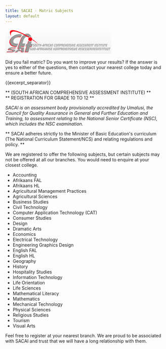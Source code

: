 ```yaml
---
title: SACAI - Matric Subjects
layout: default
---
```

![](/img/acc/sacai-logo.jpg)

Did you fail matric?  Do you want to improve your results?  If the answer is yes to either of the questions, then contact your nearest college today and ensure a better future.

{{excerpt_separator}}

** (SOUTH AFRICAN COMPREHENSIVE ASSESSMENT INSTITUTE) **   
** REGISTRATION FOR GRADE 10 TO 12 **

*SACAI is an assessment body provisionally accredited by Umalusi, the Council for Quality Assurance in General and Further Education and Training, to assessment relating to the National Senior Certificate (NSC), which includes the NSC examination.*

** SACAI adheres strictly to the Minister of Basic Education's curriculum (The National Curriculum Statement/NCS) and relating regulations and policy. **

We are registered to offer the following subjects, but certain subjects may not be offered at all our branches. You would need to enquire at your closest college.

*  Accounting
*  Afrikaans FAL
*  Afrikaans HL
*  Agricultural Management Practices
*  Agricultural Sciences
*  Business Studies
*  Civil Technology
*  Computer Application Technology (CAT)
*  Consumer Studies
*  Design
*  Dramatic Arts
*  Economics
*  Electrical Technology
*  Engineering Graphics Design
*  English FAL
*  English HL
*  Geography
*  History
*  Hospitality Studies
*  Information Technology
*  Life Orientation
*  Life Sciences
*  Mathematical Literacy
*  Mathematics
*  Mechanical Technology
*  Physical Sciences
*  Religious Studies
*  Tourism
*  Visual Arts

Feel free to register at your nearest branch.  We are proud to be associated with SACAI and trust that we will have a long relationship with them.